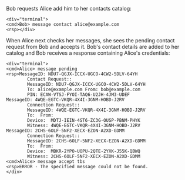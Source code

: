 Bob requests Alice add him to her contacts catalog:


~~~~
<div="terminal">
<cmd>Bob> message contact alice@example.com
<rsp></div>
~~~~

When Alice next checks her messages, she sees the pending contact request from Bob and accepts
it. Bob's contact details are added to her catalog and Bob receives a response containing
Alice's credentials:


~~~~
<div="terminal">
<cmd>Alice> message pending
<rsp>MessageID: NDU7-QGJX-ICCX-UGCO-4CW2-5DLV-64YH
        Contact Request::
        MessageID: NDU7-QGJX-ICCX-UGCO-4CW2-5DLV-64YH
        To: alice@example.com From: bob@example.com
        PIN: ECAW-VTSJ-FYOI-TAQ6-U2JH-4JM3-UDEF
MessageID: 4WQE-EGTC-VKQR-4X4I-3GNM-HOBD-J2RV
        Connection Request::
        MessageID: 4WQE-EGTC-VKQR-4X4I-3GNM-HOBD-J2RV
        To:  From: 
        Device:  MDTJ-IEIN-4ST6-ZC3G-OUSP-PBNM-PHYK
        Witness: 4WQE-EGTC-VKQR-4X4I-3GNM-HOBD-J2RV
MessageID: 2CHS-6OLF-5NF2-XECX-EZON-A2XD-GDMM
        Connection Request::
        MessageID: 2CHS-6OLF-5NF2-XECX-EZON-A2XD-GDMM
        To:  From: 
        Device:  MBKR-2YPO-UOPU-2QTE-2YXK-J55K-QBWQ
        Witness: 2CHS-6OLF-5NF2-XECX-EZON-A2XD-GDMM
<cmd>Alice> message accept tbs
<rsp>ERROR - The specified message could not be found.
</div>
~~~~

